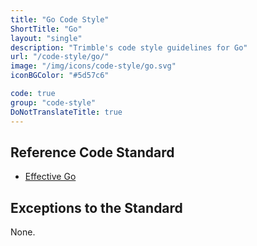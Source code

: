 ```yaml
---
title: "Go Code Style"
ShortTitle: "Go"
layout: "single"
description: "Trimble's code style guidelines for Go"
url: "/code-style/go/"
image: "/img/icons/code-style/go.svg"
iconBGColor: "#5d57c6"

code: true
group: "code-style"
DoNotTranslateTitle: true
---
```


## Reference Code Standard

- [Effective Go](https://golang.org/doc/effective_go.html)

## Exceptions to the Standard

None.
